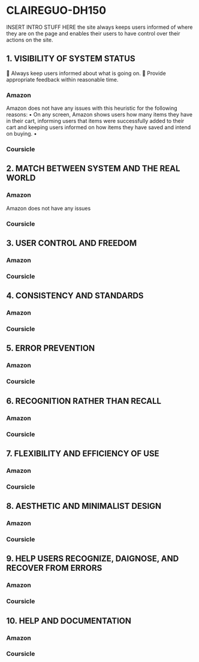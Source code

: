 # CLAIREGUO-DH150
INSERT INTRO STUFF HERE
the site always keeps users informed of where they are on the page and enables their users to have control over their actions on the site.

## 1. VISIBILITY OF SYSTEM STATUS
	Always keep users informed about what is going on.
	Provide appropriate feedback within reasonable time. 
  ### Amazon
Amazon does not have any issues with this heuristic for the following reasons:
• On any screen, Amazon shows users how many items they have in their cart, informing users that items were successfully added to their cart and keeping users informed on how items they have saved and intend on buying. 
• 
### Coursicle
## 2. MATCH BETWEEN SYSTEM AND THE REAL WORLD
### Amazon
Amazon does not have any issues
### Coursicle
## 3. USER CONTROL AND FREEDOM
### Amazon
### Coursicle
## 4. CONSISTENCY AND STANDARDS
### Amazon
### Coursicle
## 5. ERROR PREVENTION
### Amazon
### Coursicle
## 6. RECOGNITION RATHER THAN RECALL
### Amazon
### Coursicle
## 7. FLEXIBILITY AND EFFICIENCY OF USE
### Amazon
### Coursicle
## 8. AESTHETIC AND MINIMALIST DESIGN
### Amazon
### Coursicle
## 9. HELP USERS RECOGNIZE, DAIGNOSE, AND RECOVER FROM ERRORS
### Amazon
### Coursicle
## 10. HELP AND DOCUMENTATION
### Amazon
### Coursicle
